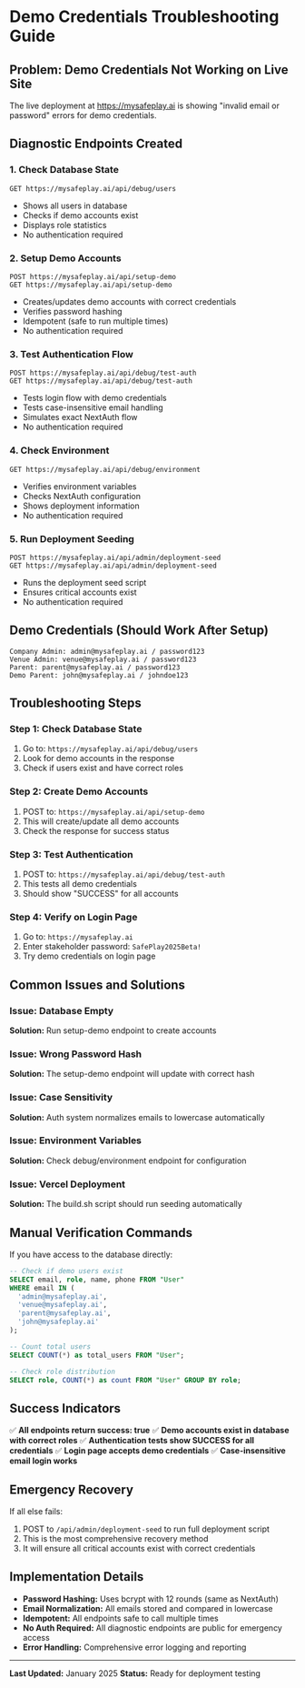 
# Demo Credentials Troubleshooting Guide

## Problem: Demo Credentials Not Working on Live Site

The live deployment at https://mysafeplay.ai is showing "invalid email or password" errors for demo credentials.

## Diagnostic Endpoints Created

### 1. Check Database State
```
GET https://mysafeplay.ai/api/debug/users
```
- Shows all users in database
- Checks if demo accounts exist
- Displays role statistics
- No authentication required

### 2. Setup Demo Accounts
```
POST https://mysafeplay.ai/api/setup-demo
GET https://mysafeplay.ai/api/setup-demo
```
- Creates/updates demo accounts with correct credentials
- Verifies password hashing
- Idempotent (safe to run multiple times)
- No authentication required

### 3. Test Authentication Flow
```
POST https://mysafeplay.ai/api/debug/test-auth
GET https://mysafeplay.ai/api/debug/test-auth
```
- Tests login flow with demo credentials
- Tests case-insensitive email handling
- Simulates exact NextAuth flow
- No authentication required

### 4. Check Environment
```
GET https://mysafeplay.ai/api/debug/environment
```
- Verifies environment variables
- Checks NextAuth configuration
- Shows deployment information
- No authentication required

### 5. Run Deployment Seeding
```
POST https://mysafeplay.ai/api/admin/deployment-seed
GET https://mysafeplay.ai/api/admin/deployment-seed
```
- Runs the deployment seed script
- Ensures critical accounts exist
- No authentication required

## Demo Credentials (Should Work After Setup)

```
Company Admin: admin@mysafeplay.ai / password123
Venue Admin: venue@mysafeplay.ai / password123
Parent: parent@mysafeplay.ai / password123
Demo Parent: john@mysafeplay.ai / johndoe123
```

## Troubleshooting Steps

### Step 1: Check Database State
1. Go to: `https://mysafeplay.ai/api/debug/users`
2. Look for demo accounts in the response
3. Check if users exist and have correct roles

### Step 2: Create Demo Accounts
1. POST to: `https://mysafeplay.ai/api/setup-demo`
2. This will create/update all demo accounts
3. Check the response for success status

### Step 3: Test Authentication
1. POST to: `https://mysafeplay.ai/api/debug/test-auth`
2. This tests all demo credentials
3. Should show "SUCCESS" for all accounts

### Step 4: Verify on Login Page
1. Go to: `https://mysafeplay.ai` 
2. Enter stakeholder password: `SafePlay2025Beta!`
3. Try demo credentials on login page

## Common Issues and Solutions

### Issue: Database Empty
**Solution:** Run setup-demo endpoint to create accounts

### Issue: Wrong Password Hash
**Solution:** The setup-demo endpoint will update with correct hash

### Issue: Case Sensitivity
**Solution:** Auth system normalizes emails to lowercase automatically

### Issue: Environment Variables
**Solution:** Check debug/environment endpoint for configuration

### Issue: Vercel Deployment
**Solution:** The build.sh script should run seeding automatically

## Manual Verification Commands

If you have access to the database directly:

```sql
-- Check if demo users exist
SELECT email, role, name, phone FROM "User" 
WHERE email IN (
  'admin@mysafeplay.ai',
  'venue@mysafeplay.ai', 
  'parent@mysafeplay.ai',
  'john@mysafeplay.ai'
);

-- Count total users
SELECT COUNT(*) as total_users FROM "User";

-- Check role distribution  
SELECT role, COUNT(*) as count FROM "User" GROUP BY role;
```

## Success Indicators

✅ **All endpoints return success: true**
✅ **Demo accounts exist in database with correct roles**
✅ **Authentication tests show SUCCESS for all credentials**
✅ **Login page accepts demo credentials**
✅ **Case-insensitive email login works**

## Emergency Recovery

If all else fails:
1. POST to `/api/admin/deployment-seed` to run full deployment script
2. This is the most comprehensive recovery method
3. It will ensure all critical accounts exist with correct credentials

## Implementation Details

- **Password Hashing:** Uses bcrypt with 12 rounds (same as NextAuth)
- **Email Normalization:** All emails stored and compared in lowercase
- **Idempotent:** All endpoints safe to call multiple times
- **No Auth Required:** All diagnostic endpoints are public for emergency access
- **Error Handling:** Comprehensive error logging and reporting

---

**Last Updated:** January 2025
**Status:** Ready for deployment testing
